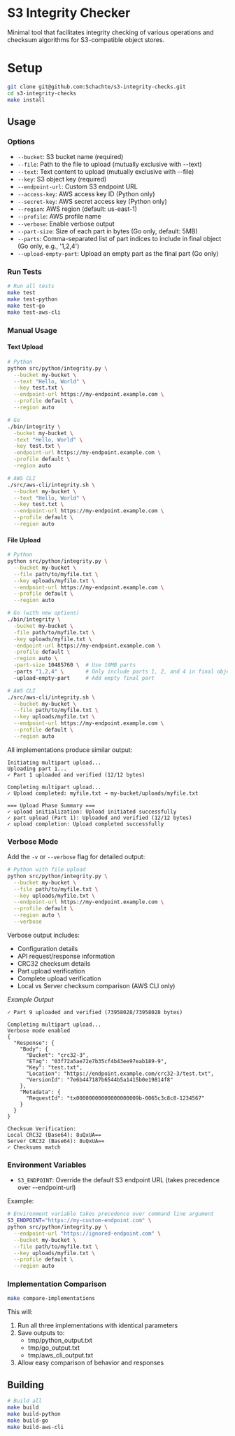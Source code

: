 # S3 Integrity Checker

Minimal tool that facilitates integrity checking of various operations and checksum algorithms for S3-compatible object stores.

# Setup
```bash
git clone git@github.com:Schachte/s3-integrity-checks.git
cd s3-integrity-checks
make install
```

## Usage

### Options
- `--bucket`: S3 bucket name (required)
- `--file`: Path to the file to upload (mutually exclusive with --text)
- `--text`: Text content to upload (mutually exclusive with --file)
- `--key`: S3 object key (required)
- `--endpoint-url`: Custom S3 endpoint URL
- `--access-key`: AWS access key ID (Python only)
- `--secret-key`: AWS secret access key (Python only)
- `--region`: AWS region (default: us-east-1)
- `--profile`: AWS profile name
- `--verbose`: Enable verbose output
- `--part-size`: Size of each part in bytes (Go only, default: 5MB)
- `--parts`: Comma-separated list of part indices to include in final object (Go only, e.g., '1,2,4')
- `--upload-empty-part`: Upload an empty part as the final part (Go only)

### Run Tests
```bash
# Run all tests
make test
make test-python
make test-go
make test-aws-cli
```

### Manual Usage

#### Text Upload
```bash
# Python
python src/python/integrity.py \
  --bucket my-bucket \
  --text "Hello, World" \
  --key test.txt \
  --endpoint-url https://my-endpoint.example.com \
  --profile default \
  --region auto

# Go
./bin/integrity \
  -bucket my-bucket \
  -text "Hello, World" \
  -key test.txt \
  -endpoint-url https://my-endpoint.example.com \
  -profile default \
  -region auto

# AWS CLI
./src/aws-cli/integrity.sh \
  --bucket my-bucket \
  --text "Hello, World" \
  --key test.txt \
  --endpoint-url https://my-endpoint.example.com \
  --profile default \
  --region auto
```

#### File Upload
```bash
# Python
python src/python/integrity.py \
  --bucket my-bucket \
  --file path/to/myfile.txt \
  --key uploads/myfile.txt \
  --endpoint-url https://my-endpoint.example.com \
  --profile default \
  --region auto

# Go (with new options)
./bin/integrity \
  -bucket my-bucket \
  -file path/to/myfile.txt \
  -key uploads/myfile.txt \
  -endpoint-url https://my-endpoint.example.com \
  -profile default \
  -region auto \
  -part-size 10485760 \  # Use 10MB parts
  -parts "1,2,4" \       # Only include parts 1, 2, and 4 in final object
  -upload-empty-part     # Add empty final part

# AWS CLI
./src/aws-cli/integrity.sh \
  --bucket my-bucket \
  --file path/to/myfile.txt \
  --key uploads/myfile.txt \
  --endpoint-url https://my-endpoint.example.com \
  --profile default \
  --region auto
```

All implementations produce similar output:
```
Initiating multipart upload...
Uploading part 1...
✓ Part 1 uploaded and verified (12/12 bytes)

Completing multipart upload...
✓ Upload completed: myfile.txt → my-bucket/uploads/myfile.txt

=== Upload Phase Summary ===
✓ upload initialization: Upload initiated successfully
✓ part upload (Part 1): Uploaded and verified (12/12 bytes)
✓ upload completion: Upload completed successfully
```

### Verbose Mode
Add the `-v` or `--verbose` flag for detailed output:

```bash
# Python with file upload
python src/python/integrity.py \
  --bucket my-bucket \
  --file path/to/myfile.txt \
  --key uploads/myfile.txt \
  --endpoint-url https://my-endpoint.example.com \
  --profile default \
  --region auto \
  --verbose
```

Verbose output includes:
- Configuration details
- API request/response information
- CRC32 checksum details
- Part upload verification
- Complete upload verification
- Local vs Server checksum comparison (AWS CLI only)


_Example Output_
```
✓ Part 9 uploaded and verified (73958028/73958028 bytes)

Completing multipart upload...
Verbose mode enabled
{
  "Response": {
    "Body": {
      "Bucket": "crc32-3",
      "ETag": "03f72a5ae72e7b35cf4b43ee97eab189-9",
      "Key": "test.txt",
      "Location": "https://endpoint.example.com/crc32-3/test.txt",
      "VersionId": "7e6b447187b6544b5a1415b0e19814f8"
    },
    "Metadata": {
      "RequestId": "tx00000000000000000009b-0065c3c8c8-1234567"
    }
  }
}

Checksum Verification:
Local CRC32 (Base64): 8uQxUA==
Server CRC32 (Base64): 8uQxUA==
✓ Checksums match
```

### Environment Variables
- `S3_ENDPOINT`: Override the default S3 endpoint URL (takes precedence over --endpoint-url)

Example:
```bash
# Environment variable takes precedence over command line argument
S3_ENDPOINT="https://my-custom-endpoint.com" \
python src/python/integrity.py \
  --endpoint-url "https://ignored-endpoint.com" \
  --bucket my-bucket \
  --file path/to/myfile.txt \
  --key uploads/myfile.txt \
  --profile default \
  --region auto
```

### Implementation Comparison
```bash
make compare-implementations
```

This will:
1. Run all three implementations with identical parameters
2. Save outputs to:
   - tmp/python_output.txt
   - tmp/go_output.txt
   - tmp/aws_cli_output.txt
3. Allow easy comparison of behavior and responses

## Building
```bash
# Build all
make build
make build-python
make build-go
make build-aws-cli
```
